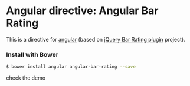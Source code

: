 # Angular directive: Angular Bar Rating

This is a directive for [angular](https://github.com/angular/angular.js) (based on [jQuery Bar Rating plugin](https://github.com/antennaio/jquery-bar-rating) project).


### Install with Bower

```bash
$ bower install angular angular-bar-rating --save
```

check the demo

